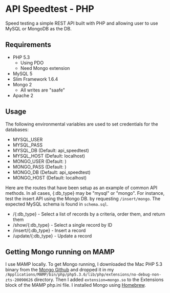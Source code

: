 # API Speedtest - PHP 

Speed testing a simple REST API built with PHP and allowing user to use MySQL or MongoDB as the DB.

## Requirements

- PHP 5.3
	- Using PDO
	- Need Mongo extension
- MySQL 5
- Slim Framework 1.6.4
- Mongo 2
	- All writes are "saafe"
- Apache 2

## Usage

The following environmental variables are used to set credentials for the databases:

- MYSQL_USER 
- MYSQL_PASS 
- MYSQL_DB (Default: api_speedtest)
- MYSQL_HOST (Default: localhost)
- MONGO_USER (Default: <empty>)
- MONGO_PASS (Default: <empty>)
- MONGO_DB (Default: api_speedtest)
- MONGO_HOST (Default: localhost)

Here are the routes that have been setup as an example of common API methods.  In all cases, {:db_type} may be "mysql" or "mongo".  For instance, test the insert API using the Mongo DB. by requesting `/insert/mongo`.  The expected MySQL schema is found in `schema.sql`.

- /{:db_type} - Select a list of records by a criteria, order them, and return them
- /show/{:db_type} - Select a single record by ID
- /insert/{:db_type} - Insert a record
- /update/{:db_type} - Update a record

## Getting Mongo running on MAMP

I use MAMP locally.  To get Mongo running, I downloaded the Mac PHP 5.3 binary from the [Mongo Github](https://github.com/mongodb/mongo-php-driver/downloads) and dropped it in my `/Applications/MAMP/bin/php/php5.3.6/lib/php/extensions/no-debug-non-zts-20090626` directory.  Then I added `extension=mongo.so` to the Extensions block of the MAMP php.ini file. I installed Mongo using [Homebrew](http://mxcl.github.com/homebrew/).